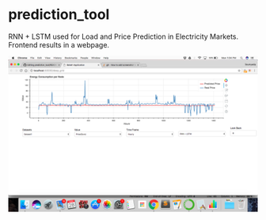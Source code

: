 # prediction_tool
RNN + LSTM used for Load and Price Prediction in Electricity Markets. Frontend results in a webpage.

![Alt text](/screenshot.png?raw=true "Optional Title")

